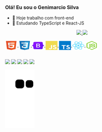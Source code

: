 ### Olá! Eu sou o Genimarcio Silva


- 🔭 Hoje trabalho com front-end
- 🌱 Estudando TypeScript e React-JS

<div align="center">
  <a href="https://github.com/genimarcio">
  <img height="180em" src="https://github-readme-stats.vercel.app/api?username=genimarcio&show_icons=true&theme=dracula&include_all_commits=true&count_private=true"/>
  <img height="180em" src="https://github-readme-stats.vercel.app/api/top-langs/?username=genimarcio&layout=compact&langs_count=7&theme=dracula"/>
</div>
  
 <div style="display: inline_block"><br>
  <img align="center" alt="Geni-HTML" height="30" width="40" src="https://raw.githubusercontent.com/devicons/devicon/master/icons/html5/html5-original.svg">
  <img align="center" alt="Geni-CSS" height="30" width="40" src="https://raw.githubusercontent.com/devicons/devicon/master/icons/css3/css3-original.svg">
  <img align="center" alt="Geni-Btp" height="30" width="40" src="https://raw.githubusercontent.com/devicons/devicon/master/icons/bootstrap/bootstrap-original.svg">
  <img align="center" alt="Geni-Js" height="30" width="40" src="https://raw.githubusercontent.com/devicons/devicon/master/icons/javascript/javascript-plain.svg">
  <img align="center" alt="Geni-Ts" height="30" width="40" src="https://raw.githubusercontent.com/devicons/devicon/master/icons/typescript/typescript-plain.svg">
  <img align="center" alt="Geni-React" height="30" width="40" src="https://raw.githubusercontent.com/devicons/devicon/master/icons/react/react-original.svg">
  <img align="center" alt="Geni-React" height="30" width="40" src="https://raw.githubusercontent.com/devicons/devicon/master/icons/nodejs/nodejs-original.svg">
  
</div>
  
 ##
  
 <div> 
  <a href="https://www.youtube.com/channel/UCqBlFBbgaMPGyTzceYwC2OA" target="_blank"><img src="https://img.shields.io/badge/YouTube-FF0000?style=for-the-badge&logo=youtube&logoColor=white" target="_blank"></a>
  <a href="https://www.instagram.com/genimarcio_silva/" target="_blank"><img src="https://img.shields.io/badge/-Instagram-%23E4405F?style=for-the-badge&logo=instagram&logoColor=white" target="_blank"></a>
 	<a href="https://twitter.com/GenimarcioSilva" target="_blank"><img src="https://img.shields.io/badge/Twitch-9146FF?style=for-the-badge&logo=twitch&logoColor=white" target="_blank"></a>
  <a href = "mailto:genimarcio.silva@gmail.com"><img src="https://img.shields.io/badge/-Gmail-%23333?style=for-the-badge&logo=gmail&logoColor=white" target="_blank"></a>
  <a href="https://www.linkedin.com/in/genimarcio-silva/" target="_blank"><img src="https://img.shields.io/badge/-LinkedIn-%230077B5?style=for-the-badge&logo=linkedin&logoColor=white" target="_blank"></a> 
 
  ![Snake animation](https://github.com/genimarcio/genimarcio/blob/output/github-contribution-grid-snake.svg)
 
</div>
  
 


